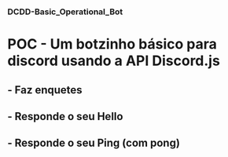 ### DCDD-Basic_Operational_Bot

# POC - Um botzinho básico para discord usando a API Discord.js

## - Faz enquetes

## - Responde o seu Hello

## - Responde o seu Ping (com pong)
